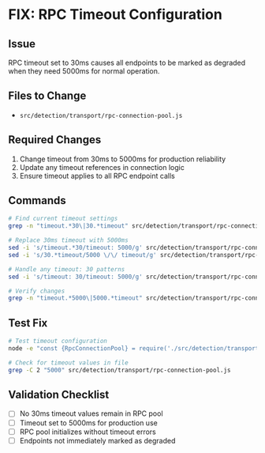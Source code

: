 # FIX: RPC Timeout Configuration

## Issue
RPC timeout set to 30ms causes all endpoints to be marked as degraded when they need 5000ms for normal operation.

## Files to Change
- `src/detection/transport/rpc-connection-pool.js`

## Required Changes
1. Change timeout from 30ms to 5000ms for production reliability
2. Update any timeout references in connection logic
3. Ensure timeout applies to all RPC endpoint calls

## Commands
```bash
# Find current timeout settings
grep -n "timeout.*30\|30.*timeout" src/detection/transport/rpc-connection-pool.js

# Replace 30ms timeout with 5000ms
sed -i 's/timeout.*30/timeout: 5000/g' src/detection/transport/rpc-connection-pool.js
sed -i 's/30.*timeout/5000 \/\/ timeout/g' src/detection/transport/rpc-connection-pool.js

# Handle any timeout: 30 patterns
sed -i 's/timeout: 30/timeout: 5000/g' src/detection/transport/rpc-connection-pool.js

# Verify changes
grep -n "timeout.*5000\|5000.*timeout" src/detection/transport/rpc-connection-pool.js
```

## Test Fix
```bash
# Test timeout configuration
node -e "const {RpcConnectionPool} = require('./src/detection/transport/rpc-connection-pool.js'); console.log('Testing RPC pool creation...');" 

# Check for timeout values in file
grep -C 2 "5000" src/detection/transport/rpc-connection-pool.js
```

## Validation Checklist
- ☐ No 30ms timeout values remain in RPC pool
- ☐ Timeout set to 5000ms for production use
- ☐ RPC pool initializes without timeout errors
- ☐ Endpoints not immediately marked as degraded
